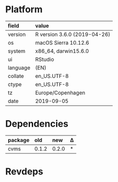 # Platform

|field    |value                        |
|:--------|:----------------------------|
|version  |R version 3.6.0 (2019-04-26) |
|os       |macOS Sierra 10.12.6         |
|system   |x86_64, darwin15.6.0         |
|ui       |RStudio                      |
|language |(EN)                         |
|collate  |en_US.UTF-8                  |
|ctype    |en_US.UTF-8                  |
|tz       |Europe/Copenhagen            |
|date     |2019-09-05                   |

# Dependencies

|package |old   |new   |Δ  |
|:-------|:-----|:-----|:--|
|cvms    |0.1.2 |0.2.0 |*  |

# Revdeps

